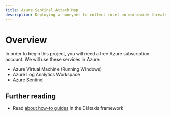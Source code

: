 ```yaml
---
title: Azure Sentinel Attack Map
description: Deploying a honeynet to collect intel on worldwide threats.
---
```


# Overview
In order to begin this project, you will need a free Azure subscription account. 
We will use these services in Azure:
- Azure Virtual Machine (Running Windows)
- Azure Log Analytics Workspace
- Azure Sentinel 


## Further reading

- Read [about how-to guides](https://diataxis.fr/how-to-guides/) in the Diátaxis framework
